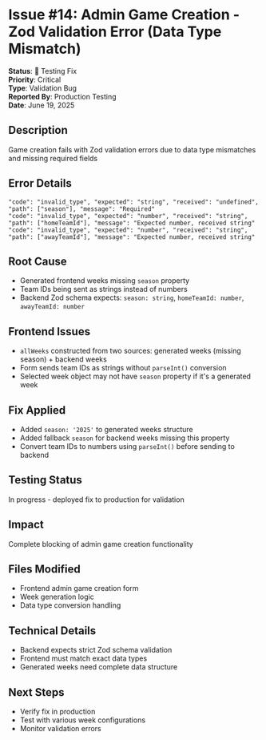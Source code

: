 # Issue #14: Admin Game Creation - Zod Validation Error (Data Type Mismatch)

**Status**: 🧪 Testing Fix  
**Priority**: Critical  
**Type**: Validation Bug  
**Reported By**: Production Testing  
**Date**: June 19, 2025  

## Description
Game creation fails with Zod validation errors due to data type mismatches and missing required fields

## Error Details
```
"code": "invalid_type", "expected": "string", "received": "undefined", "path": ["season"], "message": "Required"
"code": "invalid_type", "expected": "number", "received": "string", "path": ["homeTeamId"], "message": "Expected number, received string"
"code": "invalid_type", "expected": "number", "received": "string", "path": ["awayTeamId"], "message": "Expected number, received string"
```

## Root Cause
- Generated frontend weeks missing `season` property 
- Team IDs being sent as strings instead of numbers
- Backend Zod schema expects: `season: string`, `homeTeamId: number`, `awayTeamId: number`

## Frontend Issues
- `allWeeks` constructed from two sources: generated weeks (missing season) + backend weeks
- Form sends team IDs as strings without `parseInt()` conversion
- Selected week object may not have `season` property if it's a generated week

## Fix Applied
- Added `season: '2025'` to generated weeks structure
- Added fallback `season` for backend weeks missing this property
- Convert team IDs to numbers using `parseInt()` before sending to backend

## Testing Status
In progress - deployed fix to production for validation

## Impact
Complete blocking of admin game creation functionality

## Files Modified
- Frontend admin game creation form
- Week generation logic
- Data type conversion handling

## Technical Details
- Backend expects strict Zod schema validation
- Frontend must match exact data types
- Generated weeks need complete data structure

## Next Steps
- Verify fix in production
- Test with various week configurations
- Monitor validation errors 